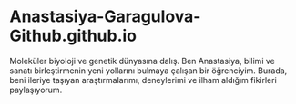 # Anastasiya-Garagulova-Github.github.io
Moleküler biyoloji ve genetik dünyasına dalış. Ben Anastasiya, bilimi ve sanatı birleştirmenin yeni yollarını bulmaya çalışan bir öğrenciyim. Burada, beni ileriye taşıyan araştırmalarımı, deneylerimi ve ilham aldığım fikirleri paylaşıyorum.

